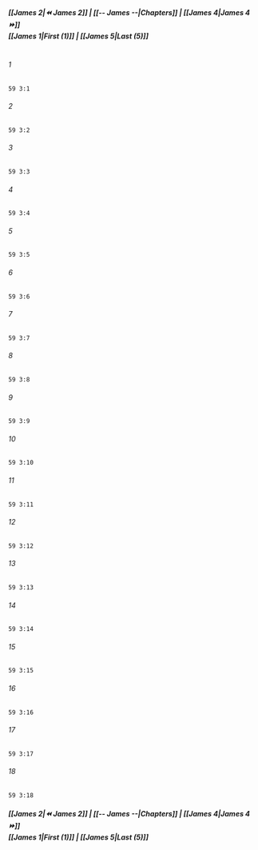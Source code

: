 
##### **[[James 2|⏪ James 2]] | [[-- James --|Chapters]] | [[James 4|James 4 ⏩]]**<br>**[[James 1|First (1)]] | [[James 5|Last (5)]]**<br><br>

###### 1
``` verse
59 3:1
```
###### 2
``` verse
59 3:2
```
###### 3
``` verse
59 3:3
```
###### 4
``` verse
59 3:4
```
###### 5
``` verse
59 3:5
```
###### 6
``` verse
59 3:6
```
###### 7
``` verse
59 3:7
```
###### 8
``` verse
59 3:8
```
###### 9
``` verse
59 3:9
```
###### 10
``` verse
59 3:10
```
###### 11
``` verse
59 3:11
```
###### 12
``` verse
59 3:12
```
###### 13
``` verse
59 3:13
```
###### 14
``` verse
59 3:14
```
###### 15
``` verse
59 3:15
```
###### 16
``` verse
59 3:16
```
###### 17
``` verse
59 3:17
```
###### 18
``` verse
59 3:18
```

##### **[[James 2|⏪ James 2]] | [[-- James --|Chapters]] | [[James 4|James 4 ⏩]]**<br>**[[James 1|First (1)]] | [[James 5|Last (5)]]**
